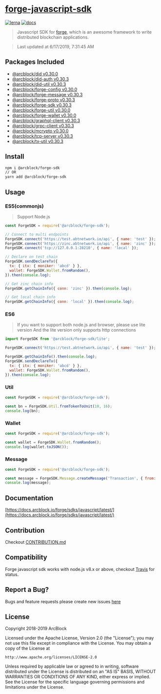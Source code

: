 # [forge-javascript-sdk](https://github.com/ArcBlock/forge-js)

[![lerna](https://img.shields.io/badge/maintained%20with-lerna-cc00ff.svg)](https://lernajs.io/)
[![docs](https://img.shields.io/badge/powered%20by-arcblock-green.svg)](https://docs.arcblock.io)

> Javascript SDK for [forge](https://docs.arcblock.io/forge/latest/), which is an awesome framework to write distributed blockchain applications.

> Last updated at 6/17/2019, 7:31:45 AM

## Packages Included

- [@arcblock/did v0.30.0](./packages/did)
- [@arcblock/did-auth v0.30.3](./packages/did-auth)
- [@arcblock/did-util v0.30.3](./packages/did-util)
- [@arcblock/forge-config v0.30.0](./packages/forge-config)
- [@arcblock/forge-message v0.30.3](./packages/forge-message)
- [@arcblock/forge-proto v0.30.3](./packages/forge-proto)
- [@arcblock/forge-sdk v0.30.3](./packages/forge-sdk)
- [@arcblock/forge-util v0.30.0](./packages/forge-util)
- [@arcblock/forge-wallet v0.30.0](./packages/forge-wallet)
- [@arcblock/graphql-client v0.30.3](./packages/graphql-client)
- [@arcblock/grpc-client v0.30.3](./packages/grpc-client)
- [@arcblock/mcrypto v0.30.0](./packages/mcrypto)
- [@arcblock/tcp-server v0.30.3](./packages/tcp-server)
- [@arcblock/tx-util v0.30.3](./packages/tx-util)

## Install

```sh
npm i @arcblock/forge-sdk
// OR
yarn add @arcblock/forge-sdk
```


## Usage

### ES5(commonjs)

> Support Node.js

```js
const ForgeSDK = require('@arcblock/forge-sdk');

// Connect to multi endpoints
ForgeSDK.connect('https://test.abtnetwork.io/api', { name: 'test' });
ForgeSDK.connect('https://zinc.abtnetwork.io/api', { name: 'zinc' });
ForgeSDK.connect('tcp://127.0.0.1:28210', { name: 'local' });

// Declare on test chain
ForgeSDK.sendDeclareTx({
  tx: { itx: { moniker: 'abcd' } },
  wallet: ForgeSDK.Wallet.fromRandom(),
}).then(console.log);

// Get zinc chain info
ForgeSDK.getChainInfo({ conn: 'zinc' }).then(console.log);

// Get local chain info
ForgeSDK.getChainInfo({ conn: 'local' }).then(console.log);
```

### ES6

> If you want to support both node.js and browser, please use lite version
> And the lite version only supports http connections

```js
import ForgeSDK from '@arcblock/forge-sdk/lite';

ForgeSDK.connect('https://test.abtnetwork.io/api', { name: 'test' });

ForgeSDK.getChainInfo().then(console.log);
ForgeSDK.sendDeclareTx({
  tx: { itx: { moniker: 'abcd' } },
  wallet: ForgeSDK.Wallet.fromRandom(),
}).then(console.log);
```

### Util

```javascript
const ForgeSDK = require('@arcblock/forge-sdk');

const bn = ForgeSDK.Util.fromTokenToUnit(10, 16);
console.log(bn);
```

### Wallet

```javascript
const ForgeSDK = require('@arcblock/forge-sdk');

const wallet = ForgeSDK.Wallet.fromRandom();
console.log(wallet.toJSON());
```

### Message

```javascript
const ForgeSDK = require('@arcblock/forge-sdk');

const message = ForgeSDK.Message.createMessage('Transaction', { from: 'abcd' });
console.log(message);
```

## Documentation

[https://docs.arcblock.io/forge/sdks/javascript/latest/](https://docs.arcblock.io/forge/sdks/javascript/latest/)

## Contribution

Checkout [CONTRIBUTION.md](./CONTRIBUTION.md)

## Compatibility

Forge javascript sdk works with node.js v8.x or above, checkout [Travis](https://travis-ci.com/ArcBlock/forge-js/builds) for status.

## Report a Bug?

Bugs and feature requests please create new issues [here](https://github.com/ArcBlock/forge-js/issues)

## License

Copyright 2018-2019 ArcBlock

Licensed under the Apache License, Version 2.0 (the "License");
you may not use this file except in compliance with the License.
You may obtain a copy of the License at

    http://www.apache.org/licenses/LICENSE-2.0

Unless required by applicable law or agreed to in writing, software
distributed under the License is distributed on an "AS IS" BASIS,
WITHOUT WARRANTIES OR CONDITIONS OF ANY KIND, either express or implied.
See the License for the specific language governing permissions and
limitations under the License.
